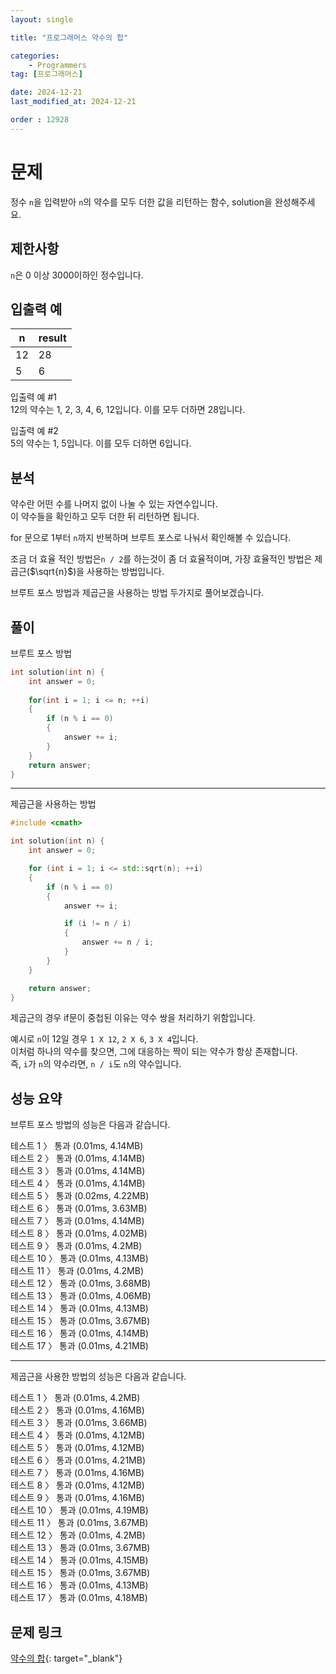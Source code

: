 ```yaml
---
layout: single

title: "프로그래머스 약수의 합"

categories:
    - Programmers
tag: [프로그래머스]

date: 2024-12-21
last_modified_at: 2024-12-21

order : 12928
---
```


# 문제

정수 `n`을 입력받아 `n`의 약수를 모두 더한 값을 리턴하는 함수, solution을 완성해주세요.

## 제한사항

`n`은 0 이상 3000이하인 정수입니다.

## 입출력 예

|n|result|
|---|---|
|12|28|
|5|6|

입출력 예 #1  
12의 약수는 1, 2, 3, 4, 6, 12입니다. 이를 모두 더하면 28입니다.

입출력 예 #2  
5의 약수는 1, 5입니다. 이를 모두 더하면 6입니다.

## 분석

약수란 어떤 수를 나머지 없이 나눌 수 있는 자연수입니다.  
이 약수들을 확인하고 모두 더한 뒤 리턴하면 됩니다.

for 문으로 1부터 `n`까지 반복하며 브루트 포스로 나눠서 확인해볼 수 있습니다.

조금 더 효율 적인 방법은``n / 2``를 하는것이 좀 더 효율적이며, 가장 효율적인 방법은 제곱근($\sqrt{n}$)을 사용하는 방법입니다.

브루트 포스 방법과 제곱근을 사용하는 방법 두가지로 풀어보겠습니다.

## 풀이

브루트 포스 방법

```cpp
int solution(int n) {
    int answer = 0;
    
    for(int i = 1; i <= n; ++i)
    {
        if (n % i == 0)
        {
            answer += i;
        }
    }
    return answer;
}
```

---

제곱근을 사용하는 방법

```cpp
#include <cmath>

int solution(int n) {
    int answer = 0;

    for (int i = 1; i <= std::sqrt(n); ++i)
    {
        if (n % i == 0)
        {
            answer += i;

            if (i != n / i)
            {
                answer += n / i;
            }
        }
    }

    return answer;
}
```

제곱근의 경우 if문이 중첩된 이유는 약수 쌍을 처리하기 위함입니다.

예시로 `n`이 12일 경우 ``1 X 12``, ``2 X 6``, ``3 X 4``입니다.  
이처럼 하나의 약수를 찾으면, 그에 대응하는 짝이 되는 약수가 항상 존재합니다.  
즉, `i`가 `n`의 약수라면, ``n / i``도 `n`의 약수입니다.

## 성능 요약

브루트 포스 방법의 성능은 다음과 같습니다.

테스트 1 〉	통과 (0.01ms, 4.14MB)  
테스트 2 〉	통과 (0.01ms, 4.14MB)  
테스트 3 〉	통과 (0.01ms, 4.14MB)  
테스트 4 〉	통과 (0.01ms, 4.14MB)  
테스트 5 〉	통과 (0.02ms, 4.22MB)  
테스트 6 〉	통과 (0.01ms, 3.63MB)  
테스트 7 〉	통과 (0.01ms, 4.14MB)  
테스트 8 〉	통과 (0.01ms, 4.02MB)  
테스트 9 〉	통과 (0.01ms, 4.2MB)  
테스트 10 〉 통과 (0.01ms, 4.13MB)  
테스트 11 〉 통과 (0.01ms, 4.2MB)  
테스트 12 〉 통과 (0.01ms, 3.68MB)  
테스트 13 〉 통과 (0.01ms, 4.06MB)  
테스트 14 〉 통과 (0.01ms, 4.13MB)  
테스트 15 〉 통과 (0.01ms, 3.67MB)  
테스트 16 〉 통과 (0.01ms, 4.14MB)  
테스트 17 〉 통과 (0.01ms, 4.21MB)

---

제곱근을 사용한 방법의 성능은 다음과 같습니다.

테스트 1 〉	통과 (0.01ms, 4.2MB)  
테스트 2 〉	통과 (0.01ms, 4.16MB)  
테스트 3 〉	통과 (0.01ms, 3.66MB)  
테스트 4 〉	통과 (0.01ms, 4.12MB)  
테스트 5 〉	통과 (0.01ms, 4.12MB)  
테스트 6 〉	통과 (0.01ms, 4.21MB)  
테스트 7 〉	통과 (0.01ms, 4.16MB)  
테스트 8 〉	통과 (0.01ms, 4.12MB)  
테스트 9 〉	통과 (0.01ms, 4.16MB)  
테스트 10 〉 통과 (0.01ms, 4.19MB)  
테스트 11 〉 통과 (0.01ms, 3.67MB)  
테스트 12 〉 통과 (0.01ms, 4.2MB)  
테스트 13 〉 통과 (0.01ms, 3.67MB)  
테스트 14 〉 통과 (0.01ms, 4.15MB)  
테스트 15 〉 통과 (0.01ms, 3.67MB)  
테스트 16 〉 통과 (0.01ms, 4.13MB)  
테스트 17 〉 통과 (0.01ms, 4.18MB)

## 문제 링크

[약수의 합](https://school.programmers.co.kr/learn/courses/30/lessons/12928){: target="_blank"}